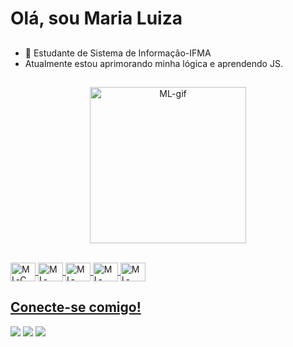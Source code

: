 # Olá, sou Maria Luiza
##

- 🔭 Estudante de Sistema de Informação-IFMA
- Atualmente estou aprimorando minha lógica e aprendendo JS.

 <div>
  <a href="https://github.com/lluizaslm">
</div>

##
<p align="center">
 <img width="250" alt="ML-gif" src="https://i.picasion.com/pic92/3ae9d316a72146e3d5062fe8fadba95f.gif">
</p>

<div style="display: inline_block"> <br>
<img align="center" alt="ML-C" height="30" width="40" src="https://cdn.jsdelivr.net/gh/devicons/devicon@latest/icons/c/c-original.svg" />
<img align="center" alt="ML-java" height="30" width="40" src="https://cdn.jsdelivr.net/gh/devicons/devicon@latest/icons/java/java-original.svg" />
<img align="center" alt="ML-html" height="30" width="40" src="https://cdn.jsdelivr.net/gh/devicons/devicon@latest/icons/html5/html5-original.svg" />
<img align="center" alt="ML-css" height="30"  width="40" src="https://cdn.jsdelivr.net/gh/devicons/devicon@latest/icons/css3/css3-original.svg" />
<img align="center" alt="ML-html" height="30"  width="40" src="https://cdn.jsdelivr.net/gh/devicons/devicon@latest/icons/git/git-original.svg" />    
</div>


## Conecte-se comigo!
<div>
<a href="https://instagram.com/lluiza.slm" target="_blank"><img src="https://img.shields.io/badge/-Instagram-%23E4405F?style=for-the-badge&logo=instagram&logoColor=white" target="_blank"></a>
<a href="www.linkedin.com/in/maria-luiza-lima-6764332b8" target="_blank"><img src="https://img.shields.io/badge/-LinkedIn-%230077B5?style=for-the-badge&logo=linkedin&logoColor=white" target="_blank"></a>
<a href = "www.linkedin.com/in/maria-luiza-lima-6764332b8"><img src="https://img.shields.io/badge/-Gmail-%23333?style=for-the-badge&logo=gmail&logoColor=white" target="_blank"></a>
</div>
